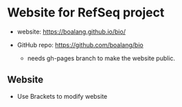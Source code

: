 
# Website for RefSeq project

* website: https://boalang.github.io/bio/

* GitHub repo: https://github.com/boalang/bio
  * needs gh-pages branch to make the website public.


## Website
* Use Brackets to modify website
